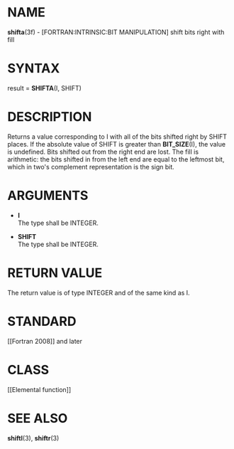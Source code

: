 # NAME

**shifta**(3f) - \[FORTRAN:INTRINSIC:BIT MANIPULATION\] shift bits right
with fill

# SYNTAX

result = **SHIFTA**(I, SHIFT)

# DESCRIPTION

Returns a value corresponding to I with all of the bits shifted right by
SHIFT places. If the absolute value of SHIFT is greater than
**BIT\_SIZE**(I), the value is undefined. Bits shifted out from the
right end are lost. The fill is arithmetic: the bits shifted in from the
left end are equal to the leftmost bit, which in two's complement
representation is the sign bit.

# ARGUMENTS

  - **I**  
    The type shall be INTEGER.

  - **SHIFT**  
    The type shall be INTEGER.

# RETURN VALUE

The return value is of type INTEGER and of the same kind as I.

# STANDARD

\[\[Fortran 2008\]\] and later

# CLASS

\[\[Elemental function\]\]

# SEE ALSO

**shiftl**(3), **shiftr**(3)
